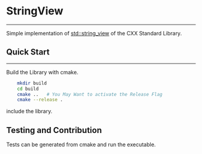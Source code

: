 # StringView

---
Simple implementation of [std::string_view] of the CXX Standard Library.
</br>

## Quick Start

---

Build the Library with cmake.

```bash
    mkdir build
    cd build
    cmake ..   # You May Want to activate the Release Flag
    cmake --release .
```

include the library.

## Testing and Contribution

Tests can be generated from cmake and run the executable.

[std::string_view]:  https://en.cppreference.com/w/cpp/string/basic_string_view
